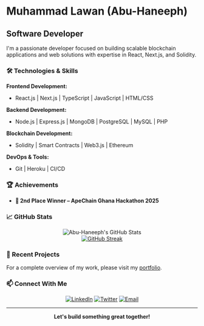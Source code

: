 # Muhammad Lawan (Abu-Haneeph)

## Software Developer

I'm a passionate developer focused on building scalable blockchain applications and web solutions with expertise in React, Next.js, and Solidity.

### 🛠️ Technologies & Skills

**Frontend Development:**
- React.js | Next.js | TypeScript | JavaScript | HTML/CSS

**Backend Development:**
- Node.js | Express.js | MongoDB | PostgreSQL | MySQL | PHP

**Blockchain Development:**
- Solidity | Smart Contracts | Web3.js | Ethereum

**DevOps & Tools:**
- Git | Heroku | CI/CD

### 🏆 Achievements
- **🥈 2nd Place Winner – ApeChain Ghana Hackathon 2025**

### 📈 GitHub Stats

<div align="center">
<img src="https://github-readme-stats.vercel.app/api?username=abuhaneeph&show_icons=true&theme=radical&count_private=true" alt="Abu-Haneeph's GitHub Stats" />
</div>

<div align="center">
<a href="https://git.io/streak-stats"><img src="https://streak-stats.demolab.com?user=abuhaneeph" alt="GitHub Streak" /></a>
</div>

### 🔗 Recent Projects

For a complete overview of my work, please visit my [portfolio](https://neeph-codes.netlify.app).

### 📫 Connect With Me

<div align="center">
<a href="https://linkedin.com/in/muhammad-lawan-79a72521a" target="_blank"><img src="https://img.shields.io/badge/LinkedIn-0077B5?style=for-the-badge&logo=linkedin&logoColor=white" alt="LinkedIn" /></a>
<a href="https://twitter.com/muhamma85491432" target="_blank"><img src="https://img.shields.io/badge/Twitter-1DA1F2?style=for-the-badge&logo=twitter&logoColor=white" alt="Twitter" /></a>
<a href="mailto:Lawanmuhammad0000@gmail.com"><img src="https://img.shields.io/badge/Email-D14836?style=for-the-badge&logo=gmail&logoColor=white" alt="Email" /></a>
</div>

---

<div align="center">
<strong>Let's build something great together!</strong>
</div>
